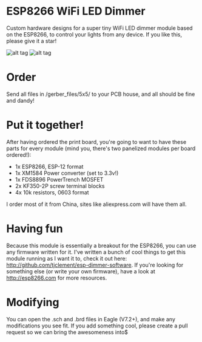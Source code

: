 # ESP8266 WiFi LED Dimmer
Custom hardware designs for a super tiny WiFi LED dimmer module based on the ESP8266, to control your lights from any device. If you like this, please give it a star!

![alt tag](https://raw.github.com/tjclement/esp-dimmer-hardware/images/front.png)
![alt tag](https://raw.github.com/tjclement/esp-dimmer-hardware/images/back.png)

# Order
Send all files in /gerber_files/5x5/ to your PCB house, and all should be fine and dandy!

# Put it together!
After having ordered the print board, you're going to want to have these parts for every module (mind you, there's two panelized modules per board ordered!):
- 1x ESP8266, ESP-12 format
- 1x XM1584 Power converter (set to 3.3v!)
- 1x FDS8896 PowerTrench MOSFET
- 2x KF350-2P screw terminal blocks
- 4x 10k resistors, 0603 format

I order most of it from China, sites like aliexpress.com will have them all.

# Having fun
Because this module is essentially a breakout for the ESP8266, you can use any firmware written for it.
I've written a bunch of cool things to get this module running as I want it to, check it out here: http://github.com/tjclement/esp-dimmer-software.
If you're looking for something else (or write your own firmware), have a look at http://esp8266.com for more resources.

# Modifying
You can open the .sch and .brd files in Eagle (V7.2+), and make any modifications you see fit. If you add something cool, please create a pull request so we can bring the awesomeness into$

